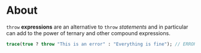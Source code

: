 # About

`throw` **expressions** are an alternative to `throw` _statements_ and in particular can add to the power of ternary and other compound expressions.

```haxe
trace(true ? throw "This is an error" : "Everything is fine"); // ERROR: This is an error
```
